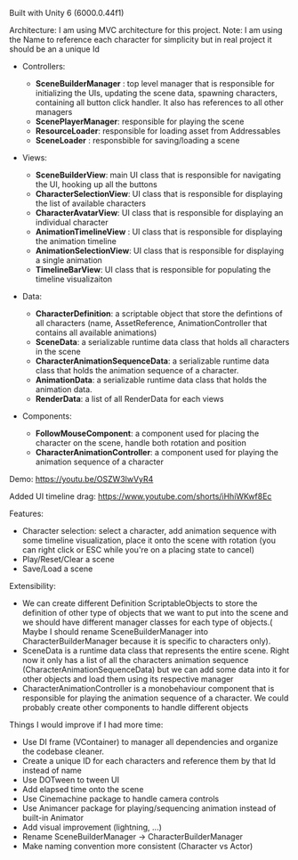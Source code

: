 Built with Unity 6 (6000.0.44f1)

Architecture: I am using MVC architecture for this project. Note: I am using the Name to reference each character for simplicity but in real project it should be an a unique Id

  - Controllers:
    - **SceneBuilderManager** : top level manager that is responsible for initializing the UIs, updating the scene data, spawning characters, containing all button click handler. It also has references to all other managers
    - **ScenePlayerManager**: responsible for playing the scene
    - **ResourceLoader**: responsible for loading asset from Addressables
    - **SceneLoader** : responsbible for saving/loading a scene
    
  - Views:
    - **SceneBuilderView**: main UI class that is responsible for navigating the UI, hooking up all the buttons
    - **CharacterSelectionView**: UI class that is responsible for displaying the list of available characters
    - **CharacterAvatarView**: UI class that is responsible for displaying an individual character
    - **AnimationTimelineView** : UI class that is responsible for displaying the animation timeline
    - **AnimationSelectionView**: UI class that is responsible for displaying a single animation
    - **TimelineBarView**: UI class that is responsible for populating the timeline visualizaiton
    
  - Data:
    - **CharacterDefinition**: a scriptable object that store the defintions of all characters (name, AssetReference, AnimationController that contains all available animations)
    - **SceneData**: a serializable runtime data class that holds all characters in the scene
    - **CharacterAnimationSequenceData**: a serializable runtime data class that holds the animation sequence of a character.
    - **AnimationData**: a serializable runtime data class that holds the animation data.
    - **RenderData**: a list of all RenderData for each views
      
  - Components:
    - **FollowMouseComponent**: a component used for placing the character on the scene, handle both rotation and position
    - **CharacterAnimationController**: a component used for playing the animation sequence of a character
    

Demo:
https://youtu.be/OSZW3lwVyR4

Added UI timeline drag:
https://www.youtube.com/shorts/iHhiWKwf8Ec 

Features:
  - Character selection: select a character, add animation sequence with some timeline visualization, place it onto the scene with rotation (you can right click or ESC while you're on a placing state to cancel)
  - Play/Reset/Clear a scene
  - Save/Load a scene

Extensibility:
  - We can create different Definition ScriptableObjects to store the definition of other type of objects that we want to put into the scene and we should have different manager classes for each type of objects.( Maybe I should rename SceneBuilderManager into CharacterBuilderManager because it is specific to characters only).
  - SceneData is a runtime data class that represents the entire scene. Right now it only has a list of all the characters animation sequence (CharacterAnimationSequenceData) but we can add some data into it for other objects and load them using its respective manager
  - CharacterAnimationController is a monobehaviour component that is responsible for playing the animation sequence of a character. We could probably create other components to handle different objects

Things I would improve if I had more time:
  - Use DI frame (VContainer) to manager all dependencies and organize the codebase cleaner.
  - Create a unique ID for each characters and reference them by that Id instead of name
  - Use DOTween to tween UI
  - Add elapsed time onto the scene
  - Use Cinemachine package to handle camera controls
  - Use Animancer package for playing/sequencing animation instead of built-in Animator
  - Add visual improvement (lightning, ...)
  - Rename SceneBuilderManager -> CharacterBuilderManager
  - Make naming convention more consistent (Character vs Actor)
